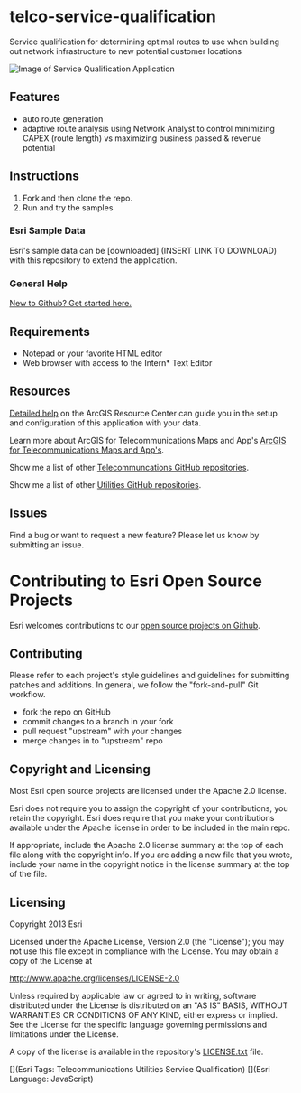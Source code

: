 ﻿# telco-service-qualification

Service qualification for determining optimal routes to use when building out network infrastructure to new potential customer locations

![Image of Service Qualification Application](https://raw.github.com/Esri/telco-service-qualification/master/telco-service-qualification.png "Service Qualification")

## Features

* auto route generation 
* adaptive route analysis using Network Analyst to control minimizing CAPEX (route length) vs maximizing business passed & revenue potential
                                     
## Instructions

1. Fork and then clone the repo. 
2. Run and try the samples

### Esri Sample Data

Esri's sample data can be [downloaded] (INSERT LINK TO DOWNLOAD) with this repository to extend the application.


### General Help

[New to Github? Get started here.](http://htmlpreview.github.com/?https://github.com/Esri/esri.github.com/blob/master/help/esri-getting-to-know-github.html)

## Requirements


* Notepad or your favorite HTML editor
* Web browser with access to the Intern* Text Editor

## Resources

[Detailed help](<INSERT LINK>)
on the ArcGIS Resource Center can guide you in the setup and configuration of this application with your data.

Learn more about ArcGIS for Telecommunications Maps and App's [ArcGIS for Telecommunications Maps and App's](<INSERT LINK>).

Show me a list of other [Telecommuncations GitHub repositories](http://esri.github.io/#Telecommunications).

Show me a list of other [Utilities GitHub repositories](http://esri.github.io/#Utilities).

## Issues

Find a bug or want to request a new feature?  Please let us know by submitting an issue.

Contributing to Esri Open Source Projects
=========================================

Esri welcomes contributions to our [open source projects on Github](http://esri.github.io/). 


Contributing
------------

Please refer to each project's style guidelines and guidelines for submitting patches and additions. In general, we follow the "fork-and-pull" Git workflow.

* fork the repo on GitHub
* commit changes to a branch in your fork
* pull request "upstream" with your changes
* merge changes in to "upstream" repo


Copyright and Licensing
-----------------------

Most Esri open source projects are licensed under the Apache 2.0 license. 

Esri does not require you to assign the copyright of your contributions, you retain the copyright. Esri does require that you make your contributions available under the Apache license in order to be included in the main repo.

If appropriate, include the Apache 2.0 license summary at the top of each file along with the copyright info. If you are adding a new file that you wrote, include your name in the copyright notice in the license summary at the top of the file.

## Licensing

Copyright 2013 Esri

Licensed under the Apache License, Version 2.0 (the "License");
you may not use this file except in compliance with the License.
You may obtain a copy of the License at

   http://www.apache.org/licenses/LICENSE-2.0

Unless required by applicable law or agreed to in writing, software
distributed under the License is distributed on an "AS IS" BASIS,
WITHOUT WARRANTIES OR CONDITIONS OF ANY KIND, either express or implied.
See the License for the specific language governing permissions and
limitations under the License.

A copy of the license is available in the repository's
[LICENSE.txt](https://raw.github.com/Esri/configurable-place-finder/master/LICENSE.txt) file.

[](Esri Tags: Telecommunications Utilities Service Qualification)
[](Esri Language: JavaScript)​